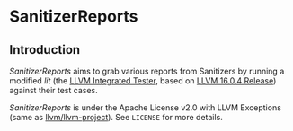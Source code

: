 # SanitizerReports

## Introduction

*SanitizerReports* aims to grab various reports from Sanitizers by running a modified *lit* (the [LLVM Integrated Tester](https://llvm.org/docs/CommandGuide/lit.html), based on [LLVM 16.0.4 Release](https://github.com/llvm/llvm-project/releases/tag/llvmorg-16.0.4)) against their test cases.

*SanitizerReports* is under the Apache License v2.0 with LLVM Exceptions (same as [llvm/llvm-project](https://github.com/llvm/llvm-project)).
See `LICENSE` for more details.

